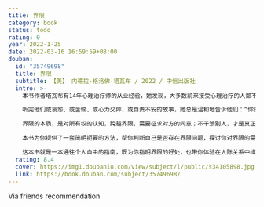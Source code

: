 ```yaml
---
title: 界限
category: book
status: todo
rating: 0
year: 2022-1-25
date: 2022-03-16 16:59:59+08:00
douban:
  id: "35749698"
  title: 界限
  subtitle: 【美】 内德拉·格洛佛·塔瓦布 / 2022 / 中信出版社
  intro: >-
    本书作者塔瓦布有14年心理治疗师的从业经验，她发现，大多数前来接受心理治疗的人都不知道人生是有界限问题的，而界限问题在他们的生活中比比皆是，如缺乏自我关爱、讨好型人格、回避型依恋、把过度亲密当作社交手段、容易被情感操控和道德绑架、时间管理困难、情绪易受社交媒体影响等。

    听完他们或哀怨、或苦恼、或心力交瘁、或自责不安的故事，她总是温和地告诉他们：“你的问题出在界限上。”

    界限的本质，是对所有权的认知，跨越界限，需要征求对方的同意；不干涉别人，才是真正的修养和成熟。

    本书为你提供了一套简明扼要的方法，帮你判断自己是否存在界限问题，探讨你对界限的需求程度，教你一步步地设定和执行自己的界限，同时又不会感到内疚，厘清与他人的关系，有勇气展开健康的人际交往。

    这本书就是一本通往个人自由的指南，既为你指明界限的好处，也带你体验在人际关系中维护自身价值观的艰辛。书中还有基于真实故事改编的案例，加入措辞和应对建议，读者可以放心采纳，练习适合自己的表达。
  rating: 8.4
  cover: https://img1.doubanio.com/view/subject/l/public/s34105898.jpg
  link: https://book.douban.com/subject/35749698/
---
```


Via friends recommendation 
